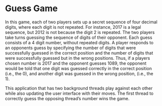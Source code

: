 # Guess Game

In this game, each of two players sets up a secret sequence of four decimal digits, where each digit is not repeated. For
instance, 2017 is a legal sequence, but 2012 is not because the digit 2 is repeated. The two players take turns
guessing the sequence of digits of their opponent. Each guess consists of a 4 digit number, without repeated
digits. A player responds to an opponents guess by specifying the number of digits that were successfully
guessed in the correct position and the number of digits that were successfully guessed but in the wrong
positions. Thus, if a players chosen number is 2017 and the opponent guesses 1089, the opponent would be
told that one digit was guessed correctly in the correct position (i.e., the 0), and another digit was guessed in
the wrong position, (i.e., the 1).


This application that has two background threads play against each other while also updating the user interface with their moves. The first thread to correctly guess the
opposing thread’s number wins the game.
